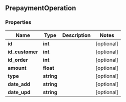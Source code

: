 ## PrepaymentOperation

### Properties
Name | Type | Description | Notes
------------ | ------------- | ------------- | -------------
**id** | **int** |  | [optional] 
**id_customer** | **int** |  | [optional] 
**id_order** | **int** |  | [optional] 
**amount** | **float** |  | [optional] 
**type** | **string** |  | [optional] 
**date_add** | **string** |  | [optional] 
**date_upd** | **string** |  | [optional] 


